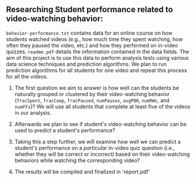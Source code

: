 ## Researching Student performance related to video-watching behavior:

`behavior-performance.txt` contains data for an online course on how students watched videos (e.g., how much time they spent watching, how often they paused the video, etc.) and how they performed on in-video quizzes. `readme.pdf` details the information contained in the data fields. The aim of this project is to use this data to perform analysis tests using various data science techniques and prediction algorithms. We plan to run prediction algorithms for all students for one video and repeat this process for all the videos.


1. The first question we aim to answer is how well can the students be naturally grouped or clustered by their video-watching behavior (`fracSpent`, `fracComp`, `fracPaused`, `numPauses`, `avgPBR`, `numRWs`, and `numFFs`)? We will use all students that complete at least five of the videos in our analysis.

2. Afterwards we plan to see if student's video-watching behavior can be used to predict a student's performance?

3. Taking this a step further, we will examine how well we can predict a student's performance on a *particular* in-video quiz question (i.e., whether they will be correct or incorrect) based on their video-watching behaviors while watching the corresponding video?

4. The results will be compiled and finalized in 'report.pdf'